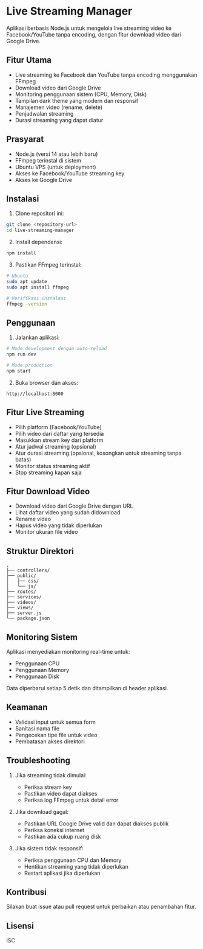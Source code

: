 # Live Streaming Manager

Aplikasi berbasis Node.js untuk mengelola live streaming video ke Facebook/YouTube tanpa encoding, dengan fitur download video dari Google Drive.

## Fitur Utama

- Live streaming ke Facebook dan YouTube tanpa encoding menggunakan FFmpeg
- Download video dari Google Drive
- Monitoring penggunaan sistem (CPU, Memory, Disk)
- Tampilan dark theme yang modern dan responsif
- Manajemen video (rename, delete)
- Penjadwalan streaming
- Durasi streaming yang dapat diatur

## Prasyarat

- Node.js (versi 14 atau lebih baru)
- FFmpeg terinstal di sistem
- Ubuntu VPS (untuk deployment)
- Akses ke Facebook/YouTube streaming key
- Akses ke Google Drive

## Instalasi

1. Clone repositori ini:
```bash
git clone <repository-url>
cd live-streaming-manager
```

2. Install dependensi:
```bash
npm install
```

3. Pastikan FFmpeg terinstal:
```bash
# Ubuntu
sudo apt update
sudo apt install ffmpeg

# Verifikasi instalasi
ffmpeg -version
```

## Penggunaan

1. Jalankan aplikasi:
```bash
# Mode development dengan auto-reload
npm run dev

# Mode production
npm start
```

2. Buka browser dan akses:
```
http://localhost:8000
```

## Fitur Live Streaming

- Pilih platform (Facebook/YouTube)
- Pilih video dari daftar yang tersedia
- Masukkan stream key dari platform
- Atur jadwal streaming (opsional)
- Atur durasi streaming (opsional, kosongkan untuk streaming tanpa batas)
- Monitor status streaming aktif
- Stop streaming kapan saja

## Fitur Download Video

- Download video dari Google Drive dengan URL
- Lihat daftar video yang sudah didownload
- Rename video
- Hapus video yang tidak diperlukan
- Monitor ukuran file video

## Struktur Direktori

```
.
├── controllers/
├── public/
│   ├── css/
│   └── js/
├── routes/
├── services/
├── videos/
├── views/
├── server.js
└── package.json
```

## Monitoring Sistem

Aplikasi menyediakan monitoring real-time untuk:
- Penggunaan CPU
- Penggunaan Memory
- Penggunaan Disk

Data diperbarui setiap 5 detik dan ditampilkan di header aplikasi.

## Keamanan

- Validasi input untuk semua form
- Sanitasi nama file
- Pengecekan tipe file untuk video
- Pembatasan akses direktori

## Troubleshooting

1. Jika streaming tidak dimulai:
   - Periksa stream key
   - Pastikan video dapat diakses
   - Periksa log FFmpeg untuk detail error

2. Jika download gagal:
   - Pastikan URL Google Drive valid dan dapat diakses publik
   - Periksa koneksi internet
   - Pastikan ada cukup ruang disk

3. Jika sistem tidak responsif:
   - Periksa penggunaan CPU dan Memory
   - Hentikan streaming yang tidak diperlukan
   - Restart aplikasi jika diperlukan

## Kontribusi

Silakan buat issue atau pull request untuk perbaikan atau penambahan fitur.

## Lisensi

ISC